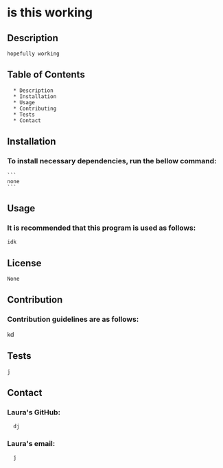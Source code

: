 # is this working

  ## Description
    hopefully working

  ## Table of Contents
      * Description
      * Installation
      * Usage
      * Contributing
      * Tests
      * Contact
  
  ## Installation
  ### To install necessary dependencies, run the bellow command:
    ```
    none
    ```

  ## Usage
  ### It is recommended that this program is used as follows: 
    idk

  ## License
    None

  ## Contribution
  ### Contribution guidelines are as follows:
  kd

  ## Tests
    j

  ## Contact
  ### Laura's GitHub:
      dj
  ### Laura's email:
      j
